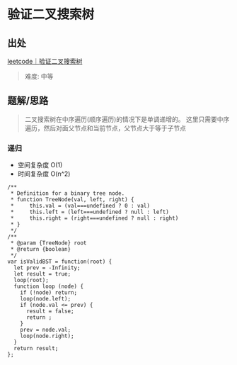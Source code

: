 # 验证二叉搜索树

## 出处

[leetcode｜验证二叉搜索树](https://leetcode-cn.com/problems/validate-binary-search-tree/)

> 难度: 中等

## 题解/思路

> 二叉搜索树在中序遍历(顺序遍历)的情况下是单调递增的。
> 这里只需要中序遍历，然后对面父节点和当前节点，父节点大于等于子节点

### 递归

- 空间复杂度 O(1)
- 时间复杂度 O(n^2)

```
/**
 * Definition for a binary tree node.
 * function TreeNode(val, left, right) {
 *     this.val = (val===undefined ? 0 : val)
 *     this.left = (left===undefined ? null : left)
 *     this.right = (right===undefined ? null : right)
 * }
 */
/**
 * @param {TreeNode} root
 * @return {boolean}
 */
var isValidBST = function(root) {
  let prev = -Infinity;
  let result = true;
  loop(root);
  function loop (node) {
    if (!node) return;
    loop(node.left);
    if (node.val <= prev) {
      result = false;
      return ;
    }
    prev = node.val;
    loop(node.right);
  }
  return result;
};
```
